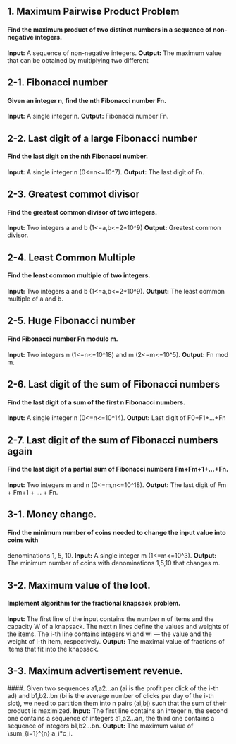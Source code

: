 ## 1. Maximum Pairwise Product Problem
#### Find the maximum product of two distinct numbers in a sequence of non-negative integers.
**Input:** A sequence of non-negative integers.
**Output:** The maximum value that can be obtained by multiplying two different

## 2-1. Fibonacci number
#### Given an integer n, find the nth Fibonacci number Fn.
**Input:** A single integer n.
**Output:** Fibonacci number Fn. 

## 2-2. Last digit of a large Fibonacci number
#### Find the last digit on the nth Fibonacci number.
**Input:** A single integer n (0<=n<=10^7).
**Output:** The last digit of Fn.

## 2-3. Greatest commot divisor
#### Find the greatest common divisor of two integers.
**Input:** Two integers a and b (1<=a,b<=2*10^9)
**Output:** Greatest common divisor.

## 2-4. Least Common Multiple
#### Find the least common multiple of two integers.
**Input:** Two integers a and b (1<=a,b<=2*10^9).
**Output:** The least common multiple of a and b.

## 2-5. Huge Fibonacci number
#### Find Fibonacci number Fn modulo m.
**Input:** Two integers n (1<=n<=10^18) and m (2<=m<=10^5).
**Output:** Fn mod m.

## 2-6. Last digit of the sum of Fibonacci numbers
#### Find the last digit of a sum of the first n Fibonacci numbers.
**Input:** A single integer n (0<=n<=10^14).
**Output:** Last digit of F0+F1+...+Fn

## 2-7. Last digit of the sum of Fibonacci numbers again
#### Find the last digit of a partial sum of Fibonacci numbers Fm+Fm+1+...+Fn.
**Input:** Two integers m and n (0<=m,n<=10^18).
**Output:** The last digit of Fm + Fm+1 + ... + Fn.

## 3-1. Money change.
#### Find the minimum number of coins needed to change the input value into coins with 
denominations 1, 5, 10.
**Input:** A single integer m (1<=m<=10^3). 
**Output:** The minimum number of coins with denominations 1,5,10 that changes m.

## 3-2. Maximum value of the loot.
#### Implement algorithm for the fractional knapsack problem.
**Input:** The first line of the input contains the number n of items and the capacity W of 
a knapsack. The next n lines define the values and weights of the items. The i-th line 
contains integers vi and wi — the value and the weight of i-th item, respectively.
**Output:** The maximal value of fractions of items that fit into the knapsack.

## 3-3. Maximum advertisement revenue.
####. Given two sequences a1,a2...an (ai is the profit per click of the i-th ad) and b1,b2..bn 
(bi is the average number of clicks per day of the i-th slot), we need to partition them into 
n pairs (ai,bj) such that the sum of their product is maximized.
**Input:** The first line contains an integer n, the second one contains a sequence of 
integers a1,a2...an, the third one contains a sequence of integers b1,b2...bn.
**Output:** The maximum value of \sum_{i=1}^{n} a_i*c_i.
